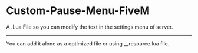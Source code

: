 # Custom-Pause-Menu-FiveM
A .Lua File so you can modify the text in the settings menu of server.


---
You can add it alone as a optimized file or using __resource.lua file.
